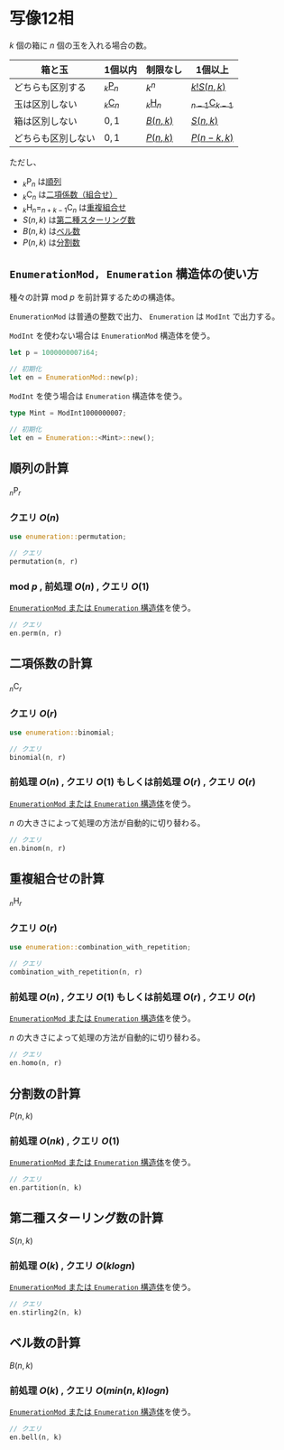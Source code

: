 # 写像12相

$k$ 個の箱に $n$ 個の玉を入れる場合の数。

| 箱と玉 | 1個以内 | 制限なし | 1個以上 |
| -- | ------ | ------ | ------ |
| どちらも区別する | [$_k \text{P}_n$](#permutation) | $k^n$ | [$k! S(n, k)$](#stirling2) |
| 玉は区別しない | [$_k \text{C}_n$](#binomial) | [$_k \text{H}_n$](#homo) | [$_{n - 1} \text{C}_{k - 1}$](#binomial) |
| 箱は区別しない | $0, 1$ | [$B(n, k)$](#bell) | [$S(n, k)$](#stirling2) |
| どちらも区別しない | $0, 1$ | [$P(n, k)$](#partition) | [$P(n - k, k)$](#partition) |

ただし、

- $_k \text{P}_n$ は[順列](#permutation)
- $_k \text{C}_n$ は[二項係数（組合せ）](#binomial)
- $_k \text{H}_n = _{n + k - 1} \text{C}_{n}$ は[重複組合せ](#homo)
- $S(n, k)$ は[第二種スターリング数](#stirling2)
- $B(n, k)$ は[ベル数](#bell)
- $P(n, k)$ は[分割数](#partition)

<h2 id="struct-combination"><code>EnumerationMod, Enumeration</code> 構造体の使い方</h2>

種々の計算 $\text{mod } p$ を前計算するための構造体。

`EnumerationMod` は普通の整数で出力、 `Enumeration` は `ModInt` で出力する。

`ModInt` を使わない場合は `EnumerationMod` 構造体を使う。

```Rust
let p = 1000000007i64;

// 初期化
let en = EnumerationMod::new(p);
```

`ModInt` を使う場合は `Enumeration` 構造体を使う。

```Rust
type Mint = ModInt1000000007;

// 初期化
let en = Enumeration::<Mint>::new();
```

<h2 id="permutation">順列の計算</h2>

$_n \text{P}_r$

### クエリ $O(n)$

```Rust
use enumeration::permutation;

// クエリ
permutation(n, r)
```

### $\text{mod } p$ , 前処理 $O(n)$ , クエリ $O(1)$

[`EnumerationMod` または `Enumeration` 構造体](#struct-combination)を使う。

```Rust
// クエリ
en.perm(n, r)
```

<h2 id="binomial">二項係数の計算</h2>

$_n \text{C}_r$

### クエリ $O(r)$

```Rust
use enumeration::binomial;

// クエリ
binomial(n, r)
```

### 前処理 $O(n)$ , クエリ $O(1)$ もしくは前処理 $O(r)$ , クエリ $O(r)$

[`EnumerationMod` または `Enumeration` 構造体](#struct-combination)を使う。

$n$ の大きさによって処理の方法が自動的に切り替わる。

```Rust
// クエリ
en.binom(n, r)
```

<h2 id="binomial">重複組合せの計算</h2>

$_n \text{H}_r$

### クエリ $O(r)$

```Rust
use enumeration::combination_with_repetition;

// クエリ
combination_with_repetition(n, r)
```

### 前処理 $O(n)$ , クエリ $O(1)$ もしくは前処理 $O(r)$ , クエリ $O(r)$

[`EnumerationMod` または `Enumeration` 構造体](#struct-combination)を使う。

$n$ の大きさによって処理の方法が自動的に切り替わる。

```Rust
// クエリ
en.homo(n, r)
```

<h2 id="partition">分割数の計算</h2>

$P(n, k)$

### 前処理 $O(nk)$ , クエリ $O(1)$

[`EnumerationMod` または `Enumeration` 構造体](#struct-combination)を使う。

```Rust
// クエリ
en.partition(n, k)
```

<h2 id="stirling2">第二種スターリング数の計算</h2>

$S(n, k)$

### 前処理 $O(k)$ , クエリ $O(k log n)$

[`EnumerationMod` または `Enumeration` 構造体](#struct-combination)を使う。

```Rust
// クエリ
en.stirling2(n, k)
```

<h2 id="bell">ベル数の計算</h2>

$B(n, k)$

### 前処理 $O(k)$ , クエリ $O(min(n, k) log n)$

[`EnumerationMod` または `Enumeration` 構造体](#struct-combination)を使う。

```Rust
// クエリ
en.bell(n, k)
```